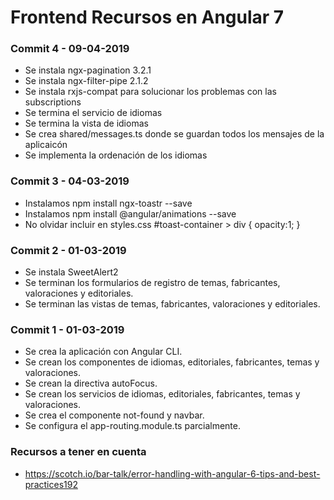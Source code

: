 # Frontend Recursos en Angular 7

### Commit 4 - 09-04-2019
* Se instala ngx-pagination 3.2.1 
* Se instala ngx-filter-pipe 2.1.2
* Se instala rxjs-compat para solucionar los problemas con las subscriptions
* Se termina el servicio de idiomas
* Se termina la vista de idiomas
* Se crea shared/messages.ts donde se guardan todos los mensajes de la aplicaicón
* Se implementa la ordenación de los idiomas


### Commit 3 - 04-03-2019
* Instalamos npm install ngx-toastr --save
* Instalamos npm install @angular/animations --save
* No olvidar incluir en styles.css #toast-container > div { opacity:1; }

### Commit 2 - 01-03-2019
* Se instala SweetAlert2
* Se terminan los formularios de registro de temas, fabricantes, valoraciones y editoriales.
* Se terminan las vistas de temas, fabricantes, valoraciones y editoriales.

### Commit 1 - 01-03-2019
* Se crea la aplicación con Angular CLI.
* Se crean los componentes de idiomas, editoriales, fabricantes, temas y valoraciones.
* Se crean la directiva autoFocus.
* Se crean los servicios de idiomas, editoriales, fabricantes, temas y valoraciones.
* Se crea el componente not-found y navbar.
* Se configura el app-routing.module.ts parcialmente.

### Recursos a tener en cuenta
* https://scotch.io/bar-talk/error-handling-with-angular-6-tips-and-best-practices192
